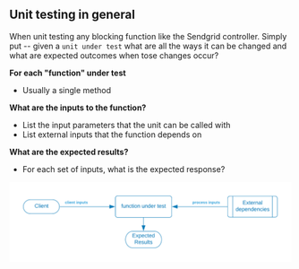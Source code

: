 ## Unit testing in general

When unit testing any blocking function like the Sendgrid controller.   Simply put -- given a `unit under test` what are all the ways it can be changed and what are expected outcomes when tose changes occur?



<p/><strong>For each "function" under test</strong>

* Usually a single method


<p/><strong>What are the inputs to the function?</strong>

* List the input parameters that the unit can be called with
* List external inputs that the function depends on


<p/><strong>What are the expected results?</strong>

* For each set of inputs, what is the expected response?



![](../../../.gitbook/assets/sendgrid-personal-page-6-1-.png)